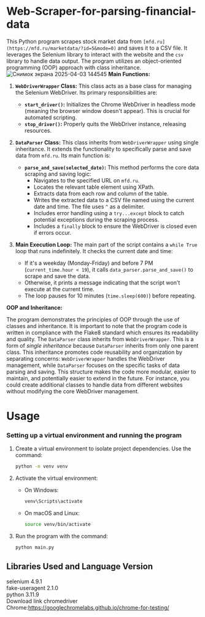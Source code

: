 # Web-Scraper-for-parsing-financial-data
This Python program scrapes stock market data from `[mfd.ru](https://mfd.ru/marketdata/?id=5&mode=0)` and saves it to a CSV file.  It leverages the Selenium library to interact with the website and the `csv` library to handle data output.  The program utilizes an object-oriented programming (OOP) approach with class inheritance.
![Снимок экрана 2025-04-03 144545](https://github.com/user-attachments/assets/475f05c8-9d2f-4000-a80a-79db52e29eb7)
**Main Functions:**

1. **`WebDriverWrapper` Class:** This class acts as a base class for managing the Selenium WebDriver.  Its primary responsibilities are:

    * **`start_driver()`:** Initializes the Chrome WebDriver in headless mode (meaning the browser window doesn't appear). This is crucial for automated scripting.
    * **`stop_driver()`:** Properly quits the WebDriver instance, releasing resources.

2. **`DataParser` Class:** This class inherits from `WebDriverWrapper` using single inheritance. It extends the functionality to specifically parse and save data from `mfd.ru`.  Its main function is:

    * **`parse_and_save(selected_date)`:** This method performs the core data scraping and saving logic:
        * Navigates to the specified URL on `mfd.ru`.
        * Locates the relevant table element using XPath.
        * Extracts data from each row and column of the table.
        * Writes the extracted data to a CSV file named using the current date and time.  The file uses `^` as a delimiter.
        * Includes error handling using a `try...except` block to catch potential exceptions during the scraping process.
        * Includes a `finally` block to ensure the WebDriver is closed even if errors occur.

3. **Main Execution Loop:** The main part of the script contains a `while True` loop that runs indefinitely.  It checks the current date and time:

    * If it's a weekday (Monday-Friday) and before 7 PM (`current_time.hour < 19`), it calls `data_parser.parse_and_save()` to scrape and save the data.
    * Otherwise, it prints a message indicating that the script won't execute at the current time.
    * The loop pauses for 10 minutes (`time.sleep(600)`) before repeating.


**OOP and Inheritance:**

The program demonstrates the principles of OOP through the use of classes and inheritance. It is important to note that the program code is written in compliance with the Flake8 standard which ensures its readability and quality. The `DataParser` class inherits from `WebDriverWrapper`. This is a form of *single inheritance* because `DataParser` inherits from only one parent class. This inheritance promotes code reusability and organization by separating concerns:  `WebDriverWrapper` handles the WebDriver management, while `DataParser` focuses on the specific tasks of data parsing and saving. This structure makes the code more modular, easier to maintain, and potentially easier to extend in the future.  For instance, you could create additional classes to handle data from different websites without modifying the core WebDriver management.

# Usage
### Setting up a virtual environment and running the program

1. Create a virtual environment to isolate project dependencies.
   Use the command:
   ```bash
   python -m venv venv
   ```

2. Activate the virtual environment:
   - On Windows:
     ```bash
     venv\Scripts\activate
     ```
   - On macOS and Linux:
     ```bash
     source venv/bin/activate
     ```

3. Run the program with the command:
   ```bash
   python main.py
   ```
## Libraries Used and Language Version
selenium               4.9.1 <br />
fake-useragent    2.1.0 <br />
python 3.11.9  <br />
Download link chromedriver Chrome:https://googlechromelabs.github.io/chrome-for-testing/
